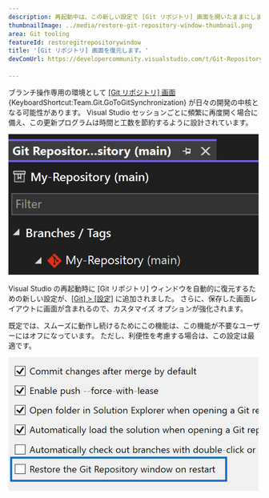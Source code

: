 ```yaml
---
description: 再起動中は、この新しい設定で [Git リポジトリ] 画面を開いたままにします。
thumbnailImage: ../media/restore-git-repository-window-thumbnail.png
area: Git tooling
featureId: restoregitrepositorywindow
title: '[Git リポジトリ] 画面を復元します。'
devComUrl: https://developercommunity.visualstudio.com/t/Git-Repository-window-is-not-restored-in/1255797

---
```



ブランチ操作専用の環境として [[Git リポジトリ] 画面](vscmd://Team.Git.GoToGitSynchronization) {KeyboardShortcut:Team.Git.GoToGitSynchronization} が日々の開発の中核となる可能性があります。 Visual Studio セッションごとに頻繁に再度開く場合に備え、この更新プログラムは時間と工数を節約するように設計されています。

![[Git リポジトリ] 画面のブランチ リスト。](../media/restore-git-repository-window-thumbnail.png)

Visual Studio の再起動時に [Git リポジトリ] ウィンドウを自動的に復元するための新しい設定が、[[Git] > [設定]](vscmd://Team.Git.Settings) に追加されました。 さらに、保存した画面レイアウトに画面が含まれるので、カスタマイズ オプションが強化されます。

既定では、スムーズに動作し続けるためにこの機能は、この機能が不要なユーザーにはオフになっています。 ただし、利便性を考慮する場合は、この設定は最適です。

![[Git リポジトリを復元] 画面のチェックボックスが表示された [Git 設定] ページ。](../media/restore-git-repository-window-setting.png)
